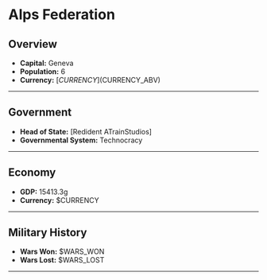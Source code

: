 # Alps Federation

## Overview

- **Capital:** Geneva
- **Population:** 6
- **Currency:** [$CURRENCY] ($CURRENCY_ABV)

---

## Government

- **Head of State:** [Redident ATrainStudios]
- **Governmental System:** Technocracy

---

## Economy

- **GDP:** 15413.3g
- **Currency:** $CURRENCY

---

## Military History

- **Wars Won:** $WARS_WON
- **Wars Lost:** $WARS_LOST

---

